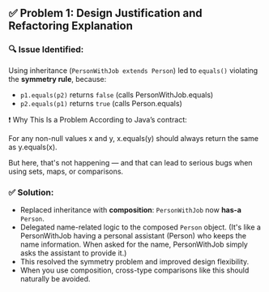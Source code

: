 ## ✅ Problem 1: Design Justification and Refactoring Explanation

### 🔍 Issue Identified:
Using inheritance (`PersonWithJob extends Person`) led to `equals()` violating the **symmetry rule**, because:
- `p1.equals(p2)` returns `false` (calls PersonWithJob.equals)
- `p2.equals(p1)` returns `true` (calls Person.equals)

❗ Why This Is a Problem
According to Java’s contract:

For any non-null values x and y, x.equals(y) should always return the same as y.equals(x).

But here, that's not happening — and that can lead to serious bugs when using sets, maps, or comparisons.

### ✅ Solution:
- Replaced inheritance with **composition**: `PersonWithJob` now **has-a** `Person`.
- Delegated name-related logic to the composed `Person` object. (It's like a PersonWithJob having a personal assistant (Person) who keeps the name information. When asked for the name, PersonWithJob simply asks the assistant to provide it.)
- This resolved the symmetry problem and improved design flexibility.
- When you use composition, cross-type comparisons like this should naturally be avoided.
